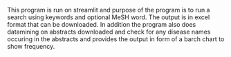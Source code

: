 This program is run on streamlit and purpose of the program is to run a search using keywords and optional MeSH word. The output is in excel format that can be downloaded. In addition the program also does datamining on abstracts downloaded and check for any disease names occuring in the abstracts and provides the output in form of a barch chart to show frequency. 
